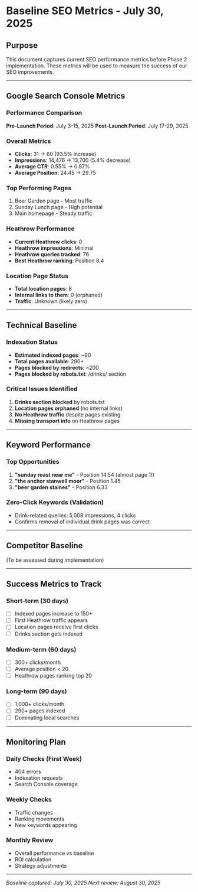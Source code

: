 # Baseline SEO Metrics - July 30, 2025

## Purpose
This document captures current SEO performance metrics before Phase 2 implementation. These metrics will be used to measure the success of our SEO improvements.

---

## Google Search Console Metrics

### Performance Comparison
**Pre-Launch Period**: July 3-15, 2025
**Post-Launch Period**: July 17-29, 2025

### Overall Metrics
- **Clicks**: 31 → 60 (93.5% increase)
- **Impressions**: 14,476 → 13,700 (5.4% decrease)
- **Average CTR**: 0.55% → 0.87%
- **Average Position**: 24.45 → 29.75

### Top Performing Pages
1. Beer Garden page - Most traffic
2. Sunday Lunch page - High potential
3. Main homepage - Steady traffic

### Heathrow Performance
- **Current Heathrow clicks**: 0
- **Heathrow impressions**: Minimal
- **Heathrow queries tracked**: 76
- **Best Heathrow ranking**: Position 8.4

### Location Page Status
- **Total location pages**: 8
- **Internal links to them**: 0 (orphaned)
- **Traffic**: Unknown (likely zero)

---

## Technical Baseline

### Indexation Status
- **Estimated indexed pages**: ~90
- **Total pages available**: 290+
- **Pages blocked by redirects**: ~200
- **Pages blocked by robots.txt**: /drinks/ section

### Critical Issues Identified
1. **Drinks section blocked** by robots.txt
2. **Location pages orphaned** (no internal links)
3. **No Heathrow traffic** despite pages existing
4. **Missing transport info** on Heathrow pages

---

## Keyword Performance

### Top Opportunities
1. **"sunday roast near me"** - Position 14.54 (almost page 1!)
2. **"the anchor stanwell moor"** - Position 1.45
3. **"beer garden staines"** - Position 6.33

### Zero-Click Keywords (Validation)
- Drink-related queries: 5,008 impressions, 4 clicks
- Confirms removal of individual drink pages was correct

---

## Competitor Baseline
(To be assessed during implementation)

---

## Success Metrics to Track

### Short-term (30 days)
- [ ] Indexed pages increase to 150+
- [ ] First Heathrow traffic appears
- [ ] Location pages receive first clicks
- [ ] Drinks section gets indexed

### Medium-term (60 days)
- [ ] 300+ clicks/month
- [ ] Average position < 20
- [ ] Heathrow pages ranking top 20

### Long-term (90 days)
- [ ] 1,000+ clicks/month
- [ ] 290+ pages indexed
- [ ] Dominating local searches

---

## Monitoring Plan

### Daily Checks (First Week)
- 404 errors
- Indexation requests
- Search Console coverage

### Weekly Checks
- Traffic changes
- Ranking movements
- New keywords appearing

### Monthly Review
- Overall performance vs baseline
- ROI calculation
- Strategy adjustments

---

*Baseline captured: July 30, 2025*
*Next review: August 30, 2025*